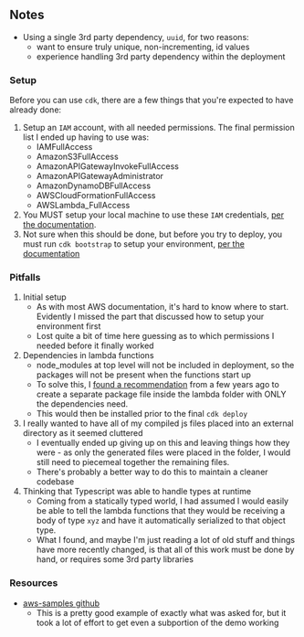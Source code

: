 ## Notes
* Using a single 3rd party dependency, `uuid`, for two reasons:
    * want to ensure truly unique, non-incrementing, id values
    * experience handling 3rd party dependency within the deployment

### Setup
Before you can use `cdk`, there are a few things that you're expected to have already done:

1. Setup an `IAM` account, with all needed permissions. The final permission list I ended up having to use was:
    * IAMFullAccess
    * AmazonS3FullAccess
    * AmazonAPIGatewayInvokeFullAccess
    * AmazonAPIGatewayAdministrator
    * AmazonDynamoDBFullAccess
    * AWSCloudFormationFullAccess
    * AWSLambda_FullAccess
2. You MUST setup your local machine to use these `IAM` credentials, [per the documentation](https://docs.aws.amazon.com/cdk/latest/guide/cli.html#cli-environment).
3. Not sure when this should be done, but before you try to deploy, you must run `cdk bootstrap` to setup your environment, [per the documentation](https://docs.aws.amazon.com/cdk/latest/guide/bootstrapping.html)

### Pitfalls
1. Initial setup
    * As with most AWS documentation, it's hard to know where to start. Evidently I missed the part that discussed how to setup your environment first
    * Lost quite a bit of time here guessing as to which permissions I needed before it finally worked
2. Dependencies in lambda functions
    * node_modules at top level will not be included in deployment, so the packages will not be present when the functions start up
    * To solve this, I [found a recommendation](https://github.com/aws-samples/aws-cdk-examples/issues/110) from a few years ago to create a separate package file inside the lambda folder with ONLY the dependencies need.
    * This would then be installed prior to the final `cdk deploy`
3. I really wanted to have all of my compiled js files placed into an external directory as it seemed cluttered
    * I eventually ended up giving up on this and leaving things how they were - as only the generated files were placed in the folder, I would still need to piecemeal together the remaining files.
    * There's probably a better way to do this to maintain a cleaner codebase
4. Thinking that Typescript was able to handle types at runtime
    * Coming from a statically typed world, I had assumed I would easily be able to tell the lambda functions that they would be receiving a body of type `xyz` and have it automatically serialized to that object type.
    * What I found, and maybe I'm just reading a lot of old stuff and things have more recently changed, is that all of this work must be done by hand, or requires some 3rd party libraries

### Resources
* [aws-samples github](https://github.com/aws-samples/aws-cdk-examples/tree/master/typescript/api-cors-lambda-crud-dynamodb)
    * This is a pretty good example of exactly what was asked for, but it took a lot of effort to get even a subportion of the demo working